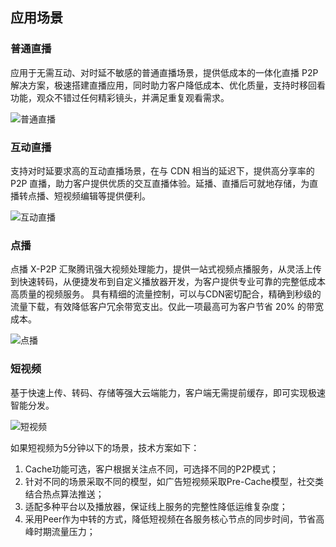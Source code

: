 ## 应用场景

### 普通直播

应用于无需互动、对时延不敏感的普通直播场景，提供低成本的一体化直播 P2P 解决方案，极速搭建直播应用，同时助力客户降低成本、优化质量，支持时移回看功能，观众不错过任何精彩镜头，并满足重复观看需求。

![普通直播](http://imgcache.tcecqpoc.fsphere.cn/image/mc.qcloudimg.com/static/img/b14231250f7fa18e04fcad437fb17fd5/image.png)

### 互动直播

支持对时延要求高的互动直播场景，在与 CDN 相当的延迟下，提供高分享率的 P2P 直播，助力客户提供优质的交互直播体验。延播、直播后可就地存储，为直播转点播、短视频编辑等提供便利。

![互动直播](http://imgcache.tcecqpoc.fsphere.cn/image/mc.qcloudimg.com/static/img/55d77ade380b9d26e347e84e34ab5450/image.png)

### 点播

点播 X-P2P 汇聚腾讯强大视频处理能力，提供一站式视频点播服务，从灵活上传到快速转码，从便捷发布到自定义播放器开发，为客户提供专业可靠的完整低成本高质量的视频服务。
具有精细的流量控制，可以与CDN密切配合，精确到秒级的流量下载，有效降低客户冗余带宽支出。仅此一项最高可为客户节省 20% 的带宽成本。

![点播](http://imgcache.tcecqpoc.fsphere.cn/image/mc.qcloudimg.com/static/img/654976ff5f60f9b9a64db821c3efcfed/image.png)

### 短视频

基于快速上传、转码、存储等强大云端能力，客户端无需提前缓存，即可实现极速智能分发。

![短视频](http://imgcache.tcecqpoc.fsphere.cn/image/mc.qcloudimg.com/static/img/37c254712ce76e9752951a5a69f585b2/image.png)

如果短视频为5分钟以下的场景，技术方案如下：
1. Cache功能可选，客户根据关注点不同，可选择不同的P2P模式；
2. 针对不同的场景采取不同的模型，如广告短视频采取Pre-Cache模型，社交类结合热点算法推送；
3. 适配多种平台以及播放器，保证线上服务的完整性降低运维复杂度；
4. 采用Peer作为中转的方式，降低短视频在各服务核心节点的同步时间，节省高峰时期流量压力；